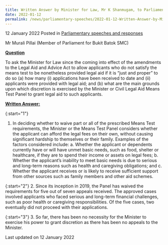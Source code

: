 ```yaml
---
title: Written Answer by Minister for Law, Mr K Shanmugam, to Parliamentary Question on Update on Legal Aid Provided under Amended Legal Aid and Advice Act
date: 2022-01-12
permalink: /news/parliamentary-speeches/2022-01-12-Written-Answer-by-Minister-for-Law-K-Shanmugam-to-PQ-on-Update-on-Legal-Aid-Provided-under-Amended-Legal-Aid-and-Advice-Act
---
```


12 January 2022 Posted in [Parliamentary speeches and responses](/news/parliamentary-speeches)

Mr Murali Pillai (Member of Parliament for Bukit Batok SMC) 
  
**<b><u>Question</u></b>**  

To ask the Minister for Law since the coming into effect of the amendments to the Legal Aid and Advice Act to allow applicants who do not satisfy the means test to be nonetheless provided legal aid if it is “just and proper” to do so (a) how many (i) applications have been received to date and (ii) applicants were provided with legal aid; and (b) what are the main grounds upon which discretion is exercised by the Minister or Civil Legal Aid Means Test Panel to grant legal aid to such applicants.

**<b><u>Written Answer:</u></b>**  
 
{:start="1"}
1.	In deciding whether to waive part or all of the prescribed Means Test requirements, the Minister or the Means Test Panel considers whether the applicant can afford the legal fees on their own, without causing significant hardship to themselves or their family.  Examples of the factors considered include: 
    a. Whether the applicant or dependents currently have or will have unmet basic needs, such as food, shelter or healthcare, if they are to spend their income or assets on legal fees; 
    b. Whether the applicant’s inability to meet basic needs is due to serious and long-term reasons such as health and caregiving obligations; and
    c. Whether the applicant receives or is likely to receive sufficient support from other sources such as family members and other aid schemes.
    
{:start="2"}
2.	Since its inception in 2019, the Panel has waived the requirements for five out of seven appeals received. The approved cases involved applicants who faced serious and long-term financial challenges, such as poor health or caregiving responsibilities. Of the five cases, two eventually did not proceed with their applications. 

{:start="3"}
3.	So far, there has been no necessity for the Minister to exercise his power to grant discretion as there has been no appeals to the Minister.

<p class="right-side-updated">Last updated on 12 January 2022</p>
